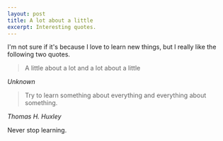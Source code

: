 ```yaml
---
layout: post
title: A lot about a little
excerpt: Interesting quotes.
---
```


I'm not sure if it's because I love to learn new things, but I really like the following two quotes.


> A little about a lot and a lot about a little

*Unknown*

> Try to learn something about everything and everything about something.

*Thomas H. Huxley*

Never stop learning.